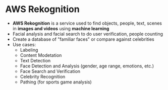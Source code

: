 # AWS Rekognition

- **AWS Rekognition** is a service used to find objects, people, text, scenes in **images and videos** using **machine learning**
- Facial analysis and facial search to do user verification, people counting
- Create a database of "familiar faces" or compare against celebrities
- Use cases:
    - Labeling
    - Content Modetation
    - Text Detection
    - Face Detection and Analysis (gender, age range, emotions, etc.)
    - Face Search and Verification
    - Celebrity Recognition
    - Pathing (for sports game analysis)